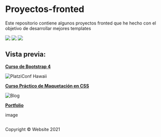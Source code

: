 # Proyectos-fronted
Este repositorio contiene algunos proyectos fronted que he hecho con el objetivo de desarrollar mejores templates

![](https://img.shields.io/github/stars/perezgarridogilb/Proyectos-fronted) ![](https://img.shields.io/github/forks/perezgarridogilb/Proyectos-fronted) ![](https://img.shields.io/github/tag/perezgarridogilb/Proyectos-fronted)

## Vista previa:

**[Curso de Bootstrap 4](https://perezgarridogilb.live/Proyectos-fronted/Curso%20de%20Bootstrap%204/)**

![PlatziConf Hawaii](https://user-images.githubusercontent.com/56992179/146850424-4088e21f-f10e-45d0-a08b-e4c68b0becb0.png)

**[Curso Práctico de Maquetación en CSS](https://perezgarridogilb.live/Proyectos-fronted/Curso%20Pr%C3%A1ctico%20de%20Maquetaci%C3%B3n%20en%20CSS/)**

![Blog](https://user-images.githubusercontent.com/56992179/146851145-9425202c-5f0e-42c5-94a3-7f144e546630.png)

**[Portfolio](https://perezgarridogilb.github.io/Proyectos-fronted/Portfolio/)**

image

##

Copyright © Website 2021
